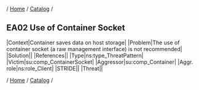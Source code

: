 / [Home](/acctp/) / [Catalog](/acctp/catalog/) /

## EA02 Use of Container Socket

|Context|Container saves data on host storage|
|Problem|The use of container socket (a raw management interface) is not recommended|
|Solution||
|References||
|Type|ns:type_ThreatPattern|
|Victim|su:comp_ContainerSocket|
|Aggressor|su:comp_Container|
|Aggr. role|ns:role_Client|
|STRIDE||
|Threat||

/ [Home](/acctp/) / [Catalog](/acctp/catalog/) /
